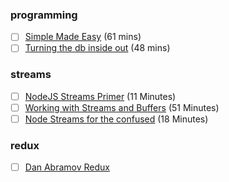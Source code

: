 ### programming

- [ ] [Simple Made Easy](http://www.infoq.com/presentations/Simple-Made-Easy) (61 mins)
- [ ] [Turning the db inside out](https://www.youtube.com/watch?v=fU9hR3kiOK0) (48 mins)

### streams
- [ ] [NodeJS Streams Primer](https://www.youtube.com/watch?v=yOSNQZm3Trw&list=PLLO-uAO11Coy6oIomjkQlXmkubI4Dizqm&index=1) (11 Minutes)
- [ ] [Working with Streams and Buffers](https://www.youtube.com/watch?v=aJrM46yzg0Q&list=PLLO-uAO11Coy6oIomjkQlXmkubI4Dizqm&index=2) (51 Minutes)
- [ ] [Node Streams for the confused](https://www.youtube.com/watch?v=9llfAByho98&list=PLLO-uAO11Coy6oIomjkQlXmkubI4Dizqm&index=3) (18 Minutes)

### redux
- [ ] [Dan Abramov Redux](https://www.youtube.com/watch?v=VJ38wSFbM3A)
